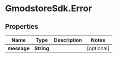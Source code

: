 # GmodstoreSdk.Error

## Properties

Name | Type | Description | Notes
------------ | ------------- | ------------- | -------------
**message** | **String** |  | [optional] 


